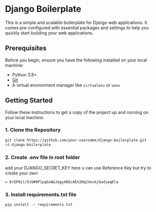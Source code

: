 # Django Boilerplate

This is a simple and scalable boilerplate for Django web applications. It comes pre-configured with essential packages and settings to help you quickly start building your web applications.

## Prerequisites

Before you begin, ensure you have the following installed on your local machine:

- Python 3.8+
- [Git](https://git-scm.com/)
- A virtual environment manager like `virtualenv` or `venv`

## Getting Started

Follow these instructions to get a copy of the project up and running on your local machine.

### 1. Clone the Repository

```bash
git clone https://github.com/your-username/django-boilerplate.git
cd django-boilerplate
```


### 2. Create .env file in root folder
add your DJANGO_SECRET_KEY here u can use Reference Key but try to create your own
```bash
= 8rEP9z)/5(O#9P(pqGx&GJegykBGcAE%2Hq1VovXjGwdjwqDla
```

### 3. Install requirements.txt file
```bash
pip install -r requirements.txt
```
